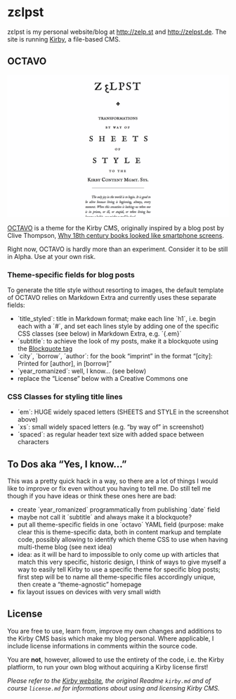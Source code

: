 # zεlpst

zεlpst is my personal website/blog at http://zelp.st and http://zelpst.de.
The site is running [Kirby](http://getkirby.com/), a file-based CMS.

## OCTAVO

![screenshot](octavo.png)

[OCTAVO](http://zelp.st/blog/octavo-theme) is a theme for the Kirby CMS,
originally inspired by a blog post by Clive Thompson, [Why 18th century books looked like smartphone screens](http://www.collisiondetection.net/mt/archives/2014/02/_thats_one_of_t.php).

Right now, OCTAVO is hardly more than an experiment. Consider it to be still
in Alpha. Use at your own risk.

### Theme-specific fields for blog posts

To generate the title style without resorting to images, the default template
of OCTAVO relies on Markdown Extra and currently uses these separate fields:

- ´title_styled´: title in Markdown format; make each line ´h1´, i.e. begin each with a ´#´, and set each lines style by adding one of the specific CSS classes (see below) in Markdown Extra, e.g. ´{.em}´
-  ´subtitle´: to achieve the look of my posts, make it a blockquote using the [Blockquote tag](https://github.com/bartvandebiezen/kirby-v2-blockquote-tag)
-  ´city´, ´borrow´, ´author´: for the book “imprint” in the format “\[city\]: Printed for \[author\], in \[borrow\]”
-  ´year_romanized´: well, I know… (see below)
-  replace the “License” below with a Creative Commons one

### CSS Classes for styling title lines

- ´em´: HUGE widely spaced letters (SHEETS and STYLE in the screenshot above) 
- ´xs´: small widely spaced letters (e.g. “by way of” in screenshot)
- ´spaced´: as regular header text size with added space between characters

## To Dos aka “Yes, I know…”

This was a pretty quick hack in a way, so there are a lot of things I would like
to improve or fix even without you having to tell me. Do still tell me though if
you have ideas or think these ones here are bad:

- create ´year_romanized´ programmatically from publishing ´date´ field
- maybe not call it ´subtitle´ and always make it a blockquote?
- put all theme-specific fields in one ´octavo´ YAML field (purpose: make clear this is theme-specific data, both in content markup and template code, possibly allowing to identify which theme CSS to use when having multi-theme blog (see next idea)
- idea: as it will be hard to impossible to only come up with articles that match this very specific, historic design, I think of ways to give myself a way to easily tell Kirby to use a specific theme for specific blog posts; first step will be to name all theme-specific files accordingly unique, then create a “theme-agnostic” homepage
- fix layout issues on devices with very small width

## License

You are free to use, learn from, improve my own changes and additions to
the Kirby CMS basis which make my blog personal. Where applicable, I include
license informations in comments within the source code.

You are **not**, however, allowed to use the entirety of the code, i.e. the
Kirby platfiorm, to run your own blog without acquiring a Kirby license first!

*Please refer to the [Kirby website](http://getkirby.com/), the original
Readme `kirby.md` and of course `license.md` for informations about using
and licensing Kirby CMS.*
